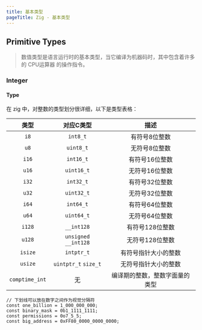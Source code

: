 ```yaml
---
title: 基本类型
pageTitle: Zig - 基本类型
---
```


## Primitive Types

> 数值类型是语言运行时的基本类型，当它编译为机器码时，其中包含着许多的 CPU运算器 的操作指令。

### Integer

#### Type

在 zig 中，对整数的类型划分很详细，以下是类型表格：

|类型|对应C类型|描述|
|:----:|:--------:|:----:|
|`i8`|`int8_t`|有符号8位整数|
| `u8`|`uint8_t`|无符号8位整数|
|`i16`|`int16_t`|有符号16位整数|
|`u16`|`uint16_t`|无符号16位整数|
|`i32`|`int32_t`|有符号32位整数|
|`u32`|`uint32_t`|无符号32位整数|
|`i64`|`int64_t`|有符号64位整数|
|`u64`|`uint64_t`|无符号64位整数|
|`i128`|`__int128`|有符号128位整数|
|`u128`|`unsigned __int128`|无符号128位整数|
|`isize`|`intptr_t`|有符号指针大小的整数|
|`usize`|`uintptr_t` `size_t`|无符号指针大小的整数|
|`comptime_int`|无|编译期的整数，整数字面量的类型|

```zig
// 下划线可以放在数字之间作为视觉分隔符
const one_billion = 1_000_000_000;
const binary_mask = 0b1_1111_1111;
const permissions = 0o7_5_5;
const big_address = 0xFF80_0000_0000_0000;
```